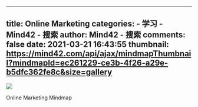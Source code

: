 
---
title: Online Marketing
categories: 
    - 学习
    - Mind42 - 搜索
author: Mind42 - 搜索
comments: false
date: 2021-03-21 16:43:55
thumbnail: https://mind42.com/api/ajax/mindmapThumbnail?mindmapId=ec261229-ce3b-4f26-a29e-b5dfc362fe8c&size=gallery
---

<div>   
<img src="https://mind42.com/api/ajax/mindmapThumbnail?mindmapId=ec261229-ce3b-4f26-a29e-b5dfc362fe8c&size=gallery" referrerpolicy="no-referrer"><p>
                    Online Marketing Mindmap                </p>  
</div>
            